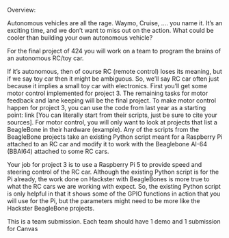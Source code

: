 Overview:

  Autonomous vehicles are all the rage. Waymo, Cruise, .... you name it. It’s an exciting time, and
we don’t want to miss out on the action. What could be cooler than building your own
autonomous vehicle?

  For the final project of 424 you will work on a team to program the brains of an autonomous
RC/toy car. 

  If it’s autonomous, then of course RC (remote control) loses its meaning, but if we
say toy car then it might be ambiguous. So, we’ll say RC car often just because it implies a
small toy car with electronics. First you’ll get some motor control implemented for project 3.
The remaining tasks for motor feedback and lane keeping will be the final project.
To make motor control happen for project 3, you can use the code from last year as a starting
point: link [You can literally start from their scripts, just be sure to cite your sources]. For motor
control, you will only want to look at projects that list a BeagleBone in their hardware (example).
Any of the scripts from the BeagleBone projects take an existing Python script meant for a
Raspberry Pi attached to an RC car and modify it to work with the Beaglebone AI-64 (BBAI64)
attached to some RC cars.

  Your job for project 3 is to use a Raspberry Pi 5 to provide speed and steering control of the
RC car. Although the existing Python script is for the Pi already, the work done on Hackster
with BeagleBones is more true to what the RC cars we are working with expect. So, the
existing Python script is only helpful in that it shows some of the GPIO functions in action that
you will use for the Pi, but the parameters might need to be more like the Hackster BeagleBone
projects.

  This is a team submission. Each team should have 1 demo and 1 submission for Canvas
